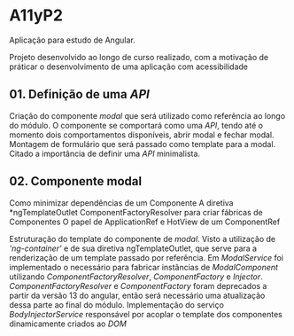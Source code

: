 # A11yP2

Aplicação para estudo de Angular.

Projeto desenvolvido ao longo de curso realizado, com a motivação de práticar o desenvolvimento de uma aplicação com acessibilidade

## 01. Definição de uma _API_

Criação do componente _modal_ que será utilizado como referência ao longo do módulo. O componente se comportará como uma _API_, tendo até o momento dois comportamentos disponíveis, abrir modal e fechar modal. Montagem de formulário que será passado como template para a modal. Citado a importância de definir uma _API_ minimalista.

## 02. Componente modal

Como minimizar dependências de um Componente
A diretiva *ngTemplateOutlet
ComponentFactoryResolver para criar fábricas de Componentes
O papel de ApplicationRef e HotView de um ComponentRef

Estruturação do template do componente de _modal_. Visto a utilização de _'ng-container'_ e de sua diretiva ngTemplateOutlet, que serve para a renderização de um template passado por referência.
Em _ModalService_ foi implementado o necessário para fabricar instâncias de _ModalComponent_ utilizando _ComponentFactoryResolver_, _ComponentFactory_ e _Injector_. _ComponentFactoryResolver_ e _ComponentFactory_ foram deprecados a partir da versão 13 do angular, então será necessário uma atualização dessa parte ao final do módulo.
Implementação do serviço _BodyInjectorService_ responsável por acoplar o template dos componentes dinamicamente criados ao _DOM_
